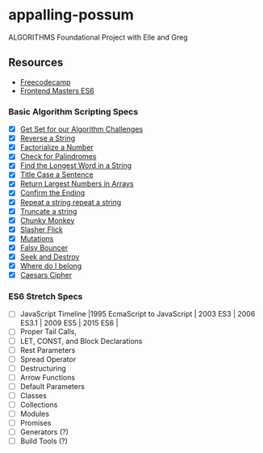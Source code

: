 # appalling-possum

ALGORITHMS Foundational Project with Elle and Greg

## Resources

- [Freecodecamp](https://www.freecodecamp.com/)
- [Frontend Masters ES6](https://frontendmasters.com/courses/jsnext-es6/)

### Basic Algorithm Scripting Specs

- [x] [Get Set for our Algorithm Challenges](https://www.freecodecamp.com/challenges/get-set-for-our-algorithm-challenges)
- [x] [Reverse a String](https://www.freecodecamp.com/challenges/reverse-a-string)
- [x] [Factorialize a Number](https://www.freecodecamp.com/challenges/factorialize-a-number) 
- [x] [Check for Palindromes](https://www.freecodecamp.com/challenges/check-for-palindromes) 
- [x] [Find the Longest Word in a String](https://www.freecodecamp.com/challenges/find-the-longest-word-in-a-string) 
- [x] [Title Case a Sentence](https://www.freecodecamp.com/challenges/title-case-a-sentence) 
- [x] [Return Largest Numbers in Arrays](https://www.freecodecamp.com/challenges/return-largest-numbers-in-arrays)
- [x] [Confirm the Ending](https://www.freecodecamp.com/challenges/confirm-the-ending) 
- [x] [Repeat a string repeat a string](https://www.freecodecamp.com/challenges/repeat-a-string-repeat-a-string)
- [x] [Truncate a string](https://www.freecodecamp.com/challenges/truncate-a-string)
- [x] [Chunky Monkey](https://www.freecodecamp.com/challenges/chunky-monkey) 
- [x] [Slasher Flick](https://www.freecodecamp.com/challenges/slasher-flick) 
- [x] [Mutations](https://www.freecodecamp.com/challenges/mutations) 
- [x] [Falsy Bouncer](https://www.freecodecamp.com/challenges/falsy-bouncer)
- [x] [Seek and Destroy](https://www.freecodecamp.com/challenges/seek-and-destroy) 
- [x] [Where do I belong](https://www.freecodecamp.com/challenges/where-do-i-belong)
- [x] [Caesars Cipher](https://www.freecodecamp.com/challenges/caesars-cipher)

### ES6 Stretch Specs

- [ ] JavaScript Timeline
     |1995 EcmaScript to JavaScript | 2003 ES3 | 2006 ES3.1 | 2009 ES5 | 2015 ES6 |
- [ ] Proper Tail Calls,
- [ ] LET, CONST, and Block Declarations
- [ ] Rest Parameters
- [ ] Spread Operator
- [ ] Destructuring
- [ ] Arrow Functions
- [ ] Default Parameters
- [ ] Classes
- [ ] Collections
- [ ] Modules
- [ ] Promises
- [ ] Generators (?)
- [ ] Build Tools (?)
